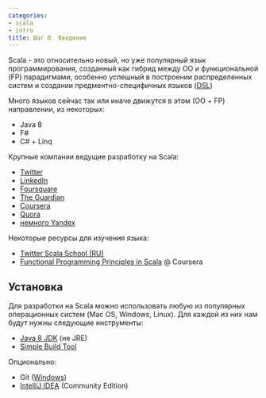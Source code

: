 ```yaml
---
categories:
- scala
- intro
title: Шаг 0. Введение
---
```


Scala - это относительно новый, но уже популярный язык программирования, созданный как гибрид между ОО и функциональной (FP) парадигмами, особенно успешный в построении распределенных систем и создании предментно-специфичных языков ([DSL](https://ru.wikipedia.org/wiki/Предметно-ориентированный_язык))

Много языков сейчас так или иначе движутся в этом (ОО + FP) направлении, из некоторых:

- Java 8
- F#
- C# + Linq

Крупные компании ведущие разработку на Scala:

- [Twitter](http://twitter.com)
- [LinkedIn](http://linkedin.com)
- [Foursquare](http://foursquare.com)
- [The Guardian](http:/guardian.co.uk)
- [Coursera](http://coursera.org)
- [Quora](http://quora.com)
- [немного Yandex](https://yandex.ru/jobs/vacancies/dev/dev_java_scala/)


Некоторые ресурсы для изучения языка:

- [Twitter Scala School (RU)](https://twitter.github.io/scala_school/ru/index.html)
- [Functional Programming Principles in Scala](https://class.coursera.org/progfun-005) @ Coursera

## Установка

Для разработки на Scala можно использовать любую из популярных операционных систем (Mac OS, Windows, Linux).
Для каждой из них нам будут нужны следующие инструменты:

- [Java 8 JDK](http://www.oracle.com/technetwork/java/javase/downloads/index.html) (не JRE)
- [Simple Build Tool](http://www.scala-sbt.org/download.html)

Опционально:

- Git ([Windows](https://msysgit.github.io/))
- [IntelliJ IDEA](https://www.jetbrains.com/idea/features/scala.html) (Community Edition)



